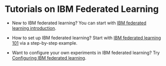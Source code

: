 # Tutorials on IBM Federated Learning

- New to IBM federated learning? You can start with [IBM federated learning introduction](../../README.md).

- How to set up IBM federated learning? Start with [IBM federated learning 101](../../quickstart.md) via a step-by-step example.

- Want to configure your own experiments in IBM federated learning? Try [Configuring IBM federated learning](../tutorials/configure_fl.md).

